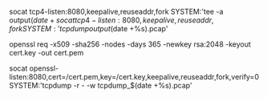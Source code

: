 socat tcp4-listen:8080,keepalive,reuseaddr,fork SYSTEM:'tee -a output$(date +%s).pcap'
socat tcp4-listen:8080,keepalive,reuseaddr,fork SYSTEM:'tcpdump output$(date +%s).pcap'

openssl req -x509 -sha256 -nodes -days 365 -newkey rsa:2048 -keyout cert.key -out cert.pem

socat openssl-listen:8080,cert=/cert.pem,key=/cert.key,keepalive,reuseaddr,fork,verify=0 SYSTEM:'tcpdump -r -  -w tcpdump_$(date +%s).pcap'

